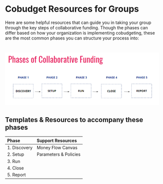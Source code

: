 # Cobudget Resources for Groups

Here are some helpful resources that can guide you in taking your group through the key steps of collaborative funding. Though the phases can differ based on how your organization is implementing cobudgeting, these are the most common phases you can structure your process into:

# ![](/assets/process.png)

## Templates & Resources to accompany these phases

| Phase | Support Resources |
| :--- | :--- |
| 1. Discovery | Money Flow Canvas |
| 2. Setup | Parameters & Policies |
| 3. Run |  |
| 4. Close |  |
| 5. Report |  |



